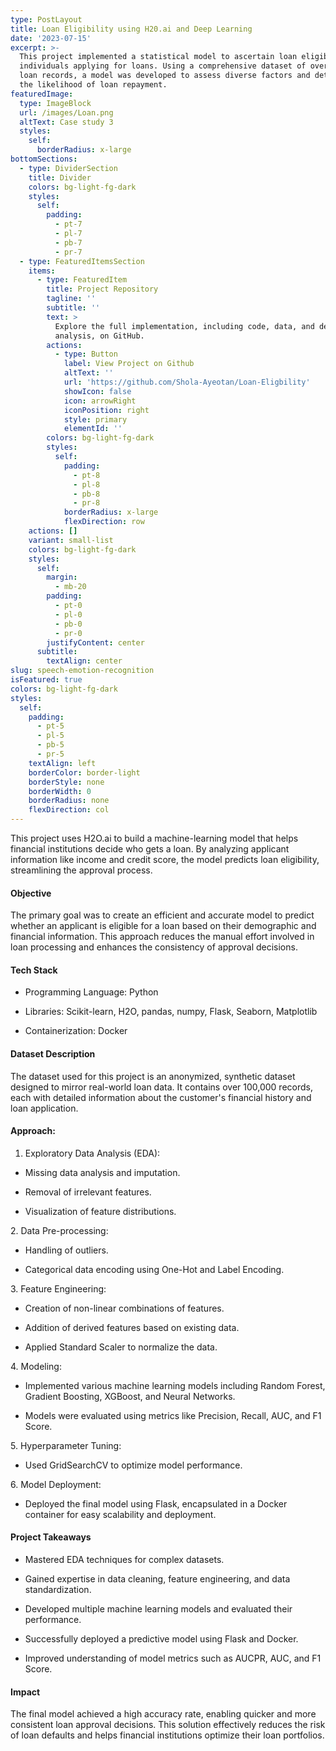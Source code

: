 ```yaml
---
type: PostLayout
title: Loan Eligibility using H20.ai and Deep Learning
date: '2023-07-15'
excerpt: >-
  This project implemented a statistical model to ascertain loan eligibility for
  individuals applying for loans. Using a comprehensive dataset of over 100,000
  loan records, a model was developed to assess diverse factors and determine
  the likelihood of loan repayment.
featuredImage:
  type: ImageBlock
  url: /images/Loan.png
  altText: Case study 3
  styles:
    self:
      borderRadius: x-large
bottomSections:
  - type: DividerSection
    title: Divider
    colors: bg-light-fg-dark
    styles:
      self:
        padding:
          - pt-7
          - pl-7
          - pb-7
          - pr-7
  - type: FeaturedItemsSection
    items:
      - type: FeaturedItem
        title: Project Repository
        tagline: ''
        subtitle: ''
        text: >
          Explore the full implementation, including code, data, and detailed
          analysis, on GitHub.
        actions:
          - type: Button
            label: View Project on Github
            altText: ''
            url: 'https://github.com/Shola-Ayeotan/Loan-Eligbility'
            showIcon: false
            icon: arrowRight
            iconPosition: right
            style: primary
            elementId: ''
        colors: bg-light-fg-dark
        styles:
          self:
            padding:
              - pt-8
              - pl-8
              - pb-8
              - pr-8
            borderRadius: x-large
            flexDirection: row
    actions: []
    variant: small-list
    colors: bg-light-fg-dark
    styles:
      self:
        margin:
          - mb-20
        padding:
          - pt-0
          - pl-0
          - pb-0
          - pr-0
        justifyContent: center
      subtitle:
        textAlign: center
slug: speech-emotion-recognition
isFeatured: true
colors: bg-light-fg-dark
styles:
  self:
    padding:
      - pt-5
      - pl-5
      - pb-5
      - pr-5
    textAlign: left
    borderColor: border-light
    borderStyle: none
    borderWidth: 0
    borderRadius: none
    flexDirection: col
---
```

This project uses H2O.ai to build a machine-learning model that helps financial institutions decide who gets a loan. By analyzing applicant information like income and credit score, the model predicts loan eligibility, streamlining the approval process.

#### Objective

The primary goal was to create an efficient and accurate model to predict whether an applicant is eligible for a loan based on their demographic and financial information. This approach reduces the manual effort involved in loan processing and enhances the consistency of approval decisions.

#### Tech Stack

*   Programming Language: Python

*   Libraries: Scikit-learn, H2O, pandas, numpy, Flask, Seaborn, Matplotlib

*   Containerization: Docker

#### Dataset Description

The dataset used for this project is an anonymized, synthetic dataset designed to mirror real-world loan data. It contains over 100,000 records, each with detailed information about the customer's financial history and loan application.

#### Approach:

1.  Exploratory Data Analysis (EDA):

*   Missing data analysis and imputation.

*   Removal of irrelevant features.

*   Visualization of feature distributions.

2\. Data Pre-processing:

*   Handling of outliers.

*   Categorical data encoding using One-Hot and Label Encoding.

3\. Feature Engineering:

*   Creation of non-linear combinations of features.

*   Addition of derived features based on existing data.

*   Applied Standard Scaler to normalize the data.

4\. Modeling:

*   Implemented various machine learning models including Random Forest, Gradient Boosting, XGBoost, and Neural Networks.

*   Models were evaluated using metrics like Precision, Recall, AUC, and F1 Score.

5\. Hyperparameter Tuning:

*   Used GridSearchCV to optimize model performance.

6\. Model Deployment:

*   Deployed the final model using Flask, encapsulated in a Docker container for easy scalability and deployment.

#### Project Takeaways

*   Mastered EDA techniques for complex datasets.

*   Gained expertise in data cleaning, feature engineering, and data standardization.

*   Developed multiple machine learning models and evaluated their performance.

*   Successfully deployed a predictive model using Flask and Docker.

*   Improved understanding of model metrics such as AUCPR, AUC, and F1 Score.

#### Impact

The final model achieved a high accuracy rate, enabling quicker and more consistent loan approval decisions. This solution effectively reduces the risk of loan defaults and helps financial institutions optimize their loan portfolios.

